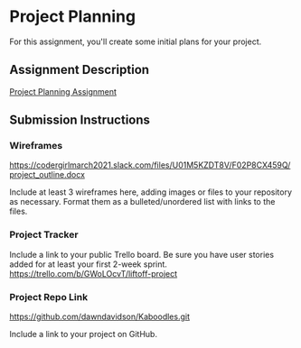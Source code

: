 # Project Planning
For this assignment, you'll create some initial plans for your project.

## Assignment Description
[Project Planning Assignment](https://education.launchcode.org/liftoff/modules/assignments/project-planning)

## Submission Instructions

### Wireframes
https://codergirlmarch2021.slack.com/files/U01M5KZDT8V/F02P8CX459Q/project_outline.docx

Include at least 3 wireframes here, adding images or files to your repository as necessary. Format them as a bulleted/unordered list with links to the files.

### Project Tracker

Include a link to your public Trello board. Be sure you have user stories added for at least your first 2-week sprint.
https://trello.com/b/GWoLOcvT/liftoff-project

### Project Repo Link
https://github.com/dawndavidson/Kaboodles.git

Include a link to your project on GitHub.
